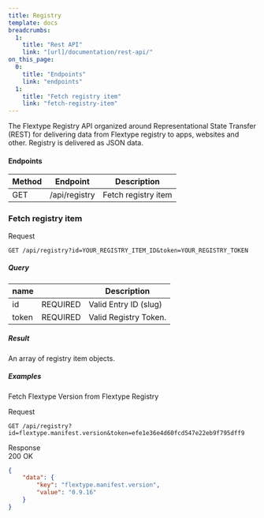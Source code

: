 ```yaml
---
title: Registry
template: docs 
breadcrumbs:
  1:
    title: "Rest API"
    link: "[url]/documentation/rest-api/"
on_this_page:
  0:
    title: "Endpoints"
    link: "endpoints"
  1:
    title: "Fetch registry item"
    link: "fetch-registry-item"
---
```


The Flextype Registry API organized around Representational State Transfer (REST) for delivering data from Flextype registry to apps, websites and other. Registry is delivered as JSON data.

#### <a name="endpoints"></a> Endpoints

<div class="table">
    <table>
    <thead>
        <tr>
            <th>Method</th>
            <th>Endpoint</th>
            <th>Description</th>
        </tr>
    </thead>
    <tbody>
        <tr>
            <td>GET</td>
            <td>/api/registry</td>
            <td>Fetch registry item</td>
        </tr>
    </tbody>
    </table>
</div>

### <a name="fetch-registry-item"></a> Fetch registry item

<div class="file-header">Request</div>

```http
GET /api/registry?id=YOUR_REGISTRY_ITEM_ID&token=YOUR_REGISTRY_TOKEN
```

##### Query

<div class="table">
    <table>
        <thead>
            <tr>
                <th>name</th>
                <th></th>
                <th>Description</th>
            </tr>
        </thead>
        <tbody>
            <tr>
                <td>id</td>
                <td>REQUIRED</td>
                <td>Valid Entry ID (slug)</td>
            </tr>
            <tr>
                <td>token</td>
                <td>REQUIRED</td>
                <td>Valid Registry Token.</td>
            </tr>
        </tbody>
    </table>
</div>

##### Result

An array of registry item objects.

##### Examples

Fetch Flextype Version from Flextype Registry

<div class="file-header">Request</div>

```http
GET /api/registry?id=flextype.manifest.version&token=efe1e36e4d60fcd547e22eb9f795dff9
```

<div class="file-header flex justify-between"><div>Response</div> <div class="text-right">200 OK</div></div>

```json
{
    "data": {
        "key": "flextype.manifest.version",
        "value": "0.9.16"
    }
}
```
